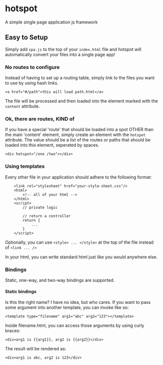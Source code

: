 # hotspot
A simple single page application js framework


## Easy to Setup

Simply add `spa.js` to the top of your `index.html` file and hotspot will automatically convert your files into a single page app!

### No routes to configure

Instead of having to set up a routing table, simply link to the files you want to use by using hash links.

``` <a href="#/path">this will load path.html</a> ```

The file will be processed and then loaded into the element marked with the `content` attribute.

### Ok, there are routes, KIND of

If you have a special 'route' that should be loaded into a spot OTHER than the main 'content' element, simply create an element with the `hotspot` attribute. The value should be a list of the routes or paths that should be loaded into this element, seperated by spaces.

``` <div hotspot="/one /two"></div> ```

### Using templates

Every other file in your application should adhere to the following format:

```
    <link rel="stylesheet" href="your-style-sheet.css"/>
    <html>
        <!-- all of your html -->
    </html>
    <script>
        // private logic
        
        // return a controller
        return {
            ...
        }
    </script>
```

Optionally, you can use `<style> ... </style>` at the top of the file instead of `<link ... />`

In your html, you can write standard html just like you would anywhere else.

### Bindings

Static, one-way, and two-way bindings are supported.

#### Static bindings

Is this the right name? I have no idea, but who cares. If you want to pass some argument into another template, you can invoke like so:

``` <template type="filename" arg1="abc" arg2="123"></template> ```

Inside filename.html, you can access those arguments by using curly braces:

``` <div>arg1 is {{arg1}}, arg2 is {{arg2}}</div> ```

The result will be rendered as:

``` <div>arg1 is abc, arg2 is 123</div> ```